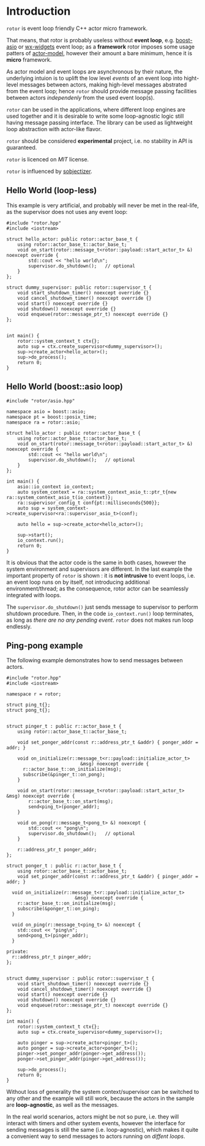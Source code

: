# Introduction

[boost-asio]: https://www.boost.org/doc/libs/release/libs/asio/ "Boost Asio"
[wx-widgets]: https://www.wxwidgets.org/ "wxWidgets"
[actor-model]: https://en.wikipedia.org/wiki/Actor_model "Actor Model"
[sobjectizer]: https://github.com/Stiffstream/sobjectizer

`rotor` is event loop friendly C++ actor micro framework.

That means, that rotor is probably useless without **event loop**, e.g.
[boost-asio] or [wx-widgets] event loop; as a **framework** rotor imposes
some usage patters of [actor-model], however their amount a bare minimum,
hence it is **micro** framework.

As actor model and event loops are asynchronous by their nature, the underlying
intuion is to uplift the low level *events* of an event loop into hight-level
messages between actors, making high-level messages abstrated from the event loop;
hence `rotor` should provide message passing facilities between actors
*independenly* from the used event loop(s).

`rotor` can be used in the applications, where different loop engines are used
together and it is desirable to write some loop-agnostic logic still having
message passing interface. The library can be used as lightweight loop abstraction
with actor-like flavor.

`rotor` should be considered **experimental** project, i.e. no stability in
API is guaranteed.

`rotor` is licenced on *MIT* license.

`rotor` is influenced by [sobjectizer].

## Hello World (loop-less)

This example is very artificial, and probably will never be met in the real-life,
as the supervisor does not uses any event loop:

~~~{.cpp}
#include "rotor.hpp"
#include <iostream>

struct hello_actor: public rotor::actor_base_t {
    using rotor::actor_base_t::actor_base_t;
    void on_start(rotor::message_t<rotor::payload::start_actor_t> &) noexcept override {
        std::cout << "hello world\n";
        supervisor.do_shutdown();   // optional
    }
};

struct dummy_supervisor: public rotor::supervisor_t {
    void start_shutdown_timer() noexcept override {}
    void cancel_shutdown_timer() noexcept override {}
    void start() noexcept override {}
    void shutdown() noexcept override {}
    void enqueue(rotor::message_ptr_t) noexcept override {}
};


int main() {
    rotor::system_context_t ctx{};
    auto sup = ctx.create_supervisor<dummy_supervisor>();
    sup->create_actor<hello_actor>();
    sup->do_process();
    return 0;
}
~~~

## Hello World (boost::asio loop)

~~~{.cpp}
#include "rotor/asio.hpp"

namespace asio = boost::asio;
namespace pt = boost::posix_time;
namespace ra = rotor::asio;

struct hello_actor : public rotor::actor_base_t {
    using rotor::actor_base_t::actor_base_t;
    void on_start(rotor::message_t<rotor::payload::start_actor_t> &) noexcept override {
        std::cout << "hello world\n";
        supervisor.do_shutdown();   // optional
    }
};

int main() {
    asio::io_context io_context;
    auto system_context = ra::system_context_asio_t::ptr_t{new ra::system_context_asio_t(io_context)};
    ra::supervisor_config_t conf{pt::milliseconds{500}};
    auto sup = system_context->create_supervisor<ra::supervisor_asio_t>(conf);

    auto hello = sup->create_actor<hello_actor>();

    sup->start();
    io_context.run();
    return 0;
}
~~~

It is obvious that the actor code is the same in both cases, however the system environment
and supervisors are different. In the last example the important property of `rotor` is
shown : it is **not intrusive** to event loops, i.e. an event loop runs on by itself, not
introducing additional environment/thread; as the consequence, rotor actor can be seamlessly
integrated with loops.

The `supervisor.do_shutdown()` just sends message to supervisor to perform shutdown procedure.
Then, in the code `io_context.run()` loop terminates, as long as *there are no any pending
event*. `rotor` does not makes run loop endlessly.

## Ping-pong example

The following example demonstrates how to send messages between actors.

~~~{.cpp}
#include "rotor.hpp"
#include <iostream>

namespace r = rotor;

struct ping_t{};
struct pong_t{};


struct pinger_t : public r::actor_base_t {
    using rotor::actor_base_t::actor_base_t;

    void set_ponger_addr(const r::address_ptr_t &addr) { ponger_addr = addr; }

    void on_initialize(r::message_t<r::payload::initialize_actor_t>
                           &msg) noexcept override {
      r::actor_base_t::on_initialize(msg);
      subscribe(&pinger_t::on_pong);
    }

    void on_start(rotor::message_t<rotor::payload::start_actor_t> &msg) noexcept override {
        r::actor_base_t::on_start(msg);
        send<ping_t>(ponger_addr);
    }

    void on_pong(r::message_t<pong_t> &) noexcept {
        std::cout << "pong\n";
        supervisor.do_shutdown();   // optional
    }

    r::address_ptr_t ponger_addr;
};

struct ponger_t : public r::actor_base_t {
    using rotor::actor_base_t::actor_base_t;
    void set_pinger_addr(const r::address_ptr_t &addr) { pinger_addr = addr; }

  void on_initialize(r::message_t<r::payload::initialize_actor_t>
                         &msg) noexcept override {
    r::actor_base_t::on_initialize(msg);
    subscribe(&ponger_t::on_ping);
  }

  void on_ping(r::message_t<ping_t> &) noexcept {
    std::cout << "ping\n";
    send<pong_t>(pinger_addr);
  }

private:
  r::address_ptr_t pinger_addr;
};


struct dummy_supervisor : public rotor::supervisor_t {
    void start_shutdown_timer() noexcept override {}
    void cancel_shutdown_timer() noexcept override {}
    void start() noexcept override {}
    void shutdown() noexcept override {}
    void enqueue(rotor::message_ptr_t) noexcept override {}
};

int main() {
    rotor::system_context_t ctx{};
    auto sup = ctx.create_supervisor<dummy_supervisor>();

    auto pinger = sup->create_actor<pinger_t>();
    auto ponger = sup->create_actor<ponger_t>();
    pinger->set_ponger_addr(ponger->get_address());
    ponger->set_pinger_addr(pinger->get_address());

    sup->do_process();
    return 0;
}
~~~

Without loss of generality the system context/supervisor can be switched to
any other and the example will still work, because the actors in the sample
are **loop-agnostic**, as well as the messages.

In the real world scenarios, actors might be not so pure, i.e. they
will interact with timers and other system events, however the interface for
sending messages is still the same (i.e. loop-agnostic), which makes it
quite a convenient way to send messages to actors running on *diffent loops*.
